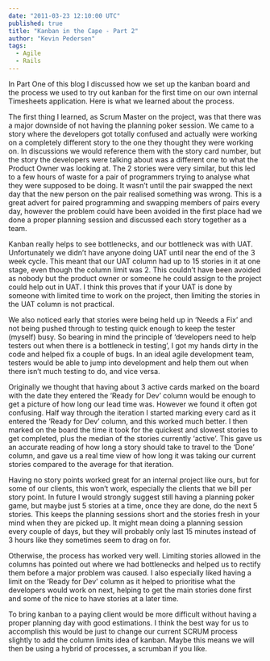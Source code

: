 ```yaml
---
date: "2011-03-23 12:10:00 UTC"
published: true
title: "Kanban in the Cape - Part 2"
author: "Kevin Pedersen"
tags:
  - Agile
  - Rails
---
```


<p>In Part One of this blog I discussed how we set up the kanban board and the process we used to try out kanban for the first time on our own internal Timesheets application. Here is what we learned about the process.</p>
<p>The first thing I learned, as Scrum Master on the project, was that there was a major downside of not having the planning poker session. We came to a story where the developers got totally confused and actually were working on a completely different story to the one they thought they were working on. In discussions we would reference them with the story card number, but the story the developers were talking about was a different one to what the Product Owner was looking at. The 2 stories were very similar, but this led to a few hours of waste for a pair of programmers trying to analyse what they were supposed to be doing. It wasn&rsquo;t until the pair swapped the next day that the new person on the pair realised something was wrong. This is a great advert for paired programming and swapping members of pairs every day, however the problem could have been avoided in the first place had we done a proper planning session and discussed each story together as a team.</p>
<p>Kanban really helps to see bottlenecks, and our bottleneck was with UAT. Unfortunately we didn&rsquo;t have anyone doing UAT until near the end of the 3 week cycle. This meant that our UAT column had up to 15 stories in it at one stage, even though the column limit was 2. This couldn&rsquo;t have been avoided as nobody but the product owner or someone he could assign to the project could help out in UAT. I think this proves that if your UAT is done by someone with limited time to work on the project, then limiting the stories in the UAT column is not practical.</p>
<p>We also noticed early that stories were being held up in &lsquo;Needs a Fix&rsquo; and not being pushed through to testing quick enough to keep the tester (myself) busy. So bearing in mind the principle of &lsquo;developers need to help testers out when there is a bottleneck in testing&rsquo;, I got my hands dirty in the code and helped fix a couple of bugs. In an ideal agile development team, testers would be able to jump into development and help them out when there isn&rsquo;t much testing to do, and vice versa.</p>
<p>Originally we thought that having about 3 active cards marked on the board with the date they entered the &lsquo;Ready for Dev&rsquo; column would be enough to get a picture of how long our lead time was. However we found it often got confusing. Half way through the iteration I started marking every card as it entered the &lsquo;Ready for Dev&rsquo; column, and this worked much better. I then marked on the board the time it took for the quickest and slowest stories to get completed, plus the median of the stories currently &lsquo;active&rsquo;. This gave us an accurate reading of how long a story should take to travel to the &lsquo;Done&rsquo; column, and gave us a real time view of how long it was taking our current stories compared to the average for that iteration.</p>
<p>Having no story points worked great for an internal project like ours, but for some of our clients, this won&rsquo;t work, especially the clients that we bill per story point. In future I would strongly suggest still having a planning poker game, but maybe just 5 stories at a time, once they are done, do the next 5 stories. This keeps the planning sessions short and the stories fresh in your mind when they are picked up. It might mean doing a planning session every couple of days, but they will probably only last 15 minutes instead of 3 hours like they sometimes seem to drag on for.</p>
<p>Otherwise, the process has worked very well. Limiting stories allowed in the columns has pointed out where we had bottlenecks and helped us to rectify them before a major problem was caused. I also especially liked having a limit on the &lsquo;Ready for Dev&rsquo; column as it helped to prioritise what the developers would work on next, helping to get the main stories done first and some of the nice to have stories at a later time.</p>
<p>To bring kanban to a paying client would be more difficult without having a proper planning day with good estimations. I think the best way for us to accomplish this would be just to change our current SCRUM process slightly to add the column limits idea of kanban. Maybe this means we will then be using a hybrid of processes, a scrumban if you like.</p>

